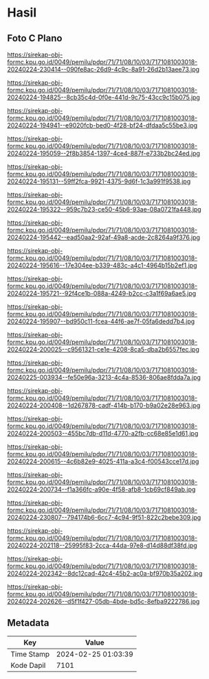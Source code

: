 # Hasil

## Foto C Plano

https://sirekap-obj-formc.kpu.go.id/0049/pemilu/pdpr/71/71/08/10/03/7171081003018-20240224-230414--090fe8ac-26d9-4c9c-8a91-26d2b13aee73.jpg

https://sirekap-obj-formc.kpu.go.id/0049/pemilu/pdpr/71/71/08/10/03/7171081003018-20240224-194825--8cb35c4d-0f0e-441d-9c75-43cc9c15b075.jpg

https://sirekap-obj-formc.kpu.go.id/0049/pemilu/pdpr/71/71/08/10/03/7171081003018-20240224-194941--e9020fcb-bed0-4f28-bf24-dfdaa5c55be3.jpg

https://sirekap-obj-formc.kpu.go.id/0049/pemilu/pdpr/71/71/08/10/03/7171081003018-20240224-195059--2f8b3854-1397-4ce4-887f-e733b2bc24ed.jpg

https://sirekap-obj-formc.kpu.go.id/0049/pemilu/pdpr/71/71/08/10/03/7171081003018-20240224-195131--59ff2fca-9921-4375-9d6f-1c3a991f9538.jpg

https://sirekap-obj-formc.kpu.go.id/0049/pemilu/pdpr/71/71/08/10/03/7171081003018-20240224-195322--959c7b23-ce50-45b6-93ae-08a0721fa448.jpg

https://sirekap-obj-formc.kpu.go.id/0049/pemilu/pdpr/71/71/08/10/03/7171081003018-20240224-195442--ead50aa2-92af-49a8-acde-2c8264a9f376.jpg

https://sirekap-obj-formc.kpu.go.id/0049/pemilu/pdpr/71/71/08/10/03/7171081003018-20240224-195616--17e304ee-b339-483c-a4c1-4964b15b2ef1.jpg

https://sirekap-obj-formc.kpu.go.id/0049/pemilu/pdpr/71/71/08/10/03/7171081003018-20240224-195721--92f4ce1b-088a-4249-b2cc-c3a1f69a6ae5.jpg

https://sirekap-obj-formc.kpu.go.id/0049/pemilu/pdpr/71/71/08/10/03/7171081003018-20240224-195907--bd950c11-fcea-44f6-ae7f-05fa6dedd7b4.jpg

https://sirekap-obj-formc.kpu.go.id/0049/pemilu/pdpr/71/71/08/10/03/7171081003018-20240224-200025--c9561321-ce1e-4208-8ca5-dba2b6557fec.jpg

https://sirekap-obj-formc.kpu.go.id/0049/pemilu/pdpr/71/71/08/10/03/7171081003018-20240225-003934--fe50e96a-3213-4c4a-8536-806ae8fdda7a.jpg

https://sirekap-obj-formc.kpu.go.id/0049/pemilu/pdpr/71/71/08/10/03/7171081003018-20240224-200408--1d267878-cadf-414b-b170-b9a02e28e963.jpg

https://sirekap-obj-formc.kpu.go.id/0049/pemilu/pdpr/71/71/08/10/03/7171081003018-20240224-200503--455bc7db-d11d-4770-a2fb-cc68e85e1d61.jpg

https://sirekap-obj-formc.kpu.go.id/0049/pemilu/pdpr/71/71/08/10/03/7171081003018-20240224-200615--4c6b82e9-4025-411a-a3c4-f00543cce17d.jpg

https://sirekap-obj-formc.kpu.go.id/0049/pemilu/pdpr/71/71/08/10/03/7171081003018-20240224-200734--f1a366fc-a90e-4f58-afb8-1cb69cf849ab.jpg

https://sirekap-obj-formc.kpu.go.id/0049/pemilu/pdpr/71/71/08/10/03/7171081003018-20240224-230807--794174b6-6cc7-4c94-9f51-822c2bebe309.jpg

https://sirekap-obj-formc.kpu.go.id/0049/pemilu/pdpr/71/71/08/10/03/7171081003018-20240224-202118--25995f83-2cca-44da-97e8-d14d88df38fd.jpg

https://sirekap-obj-formc.kpu.go.id/0049/pemilu/pdpr/71/71/08/10/03/7171081003018-20240224-202342--8dc12cad-42c4-45b2-ac0a-bf970b35a202.jpg

https://sirekap-obj-formc.kpu.go.id/0049/pemilu/pdpr/71/71/08/10/03/7171081003018-20240224-202626--d5f1f427-05db-4bde-bd5c-8efba9222786.jpg


## Metadata

| Key        | Value               |
| ---------- | ------------------- |
| Time Stamp | 2024-02-25 01:03:39 |
| Kode Dapil | 7101                |



